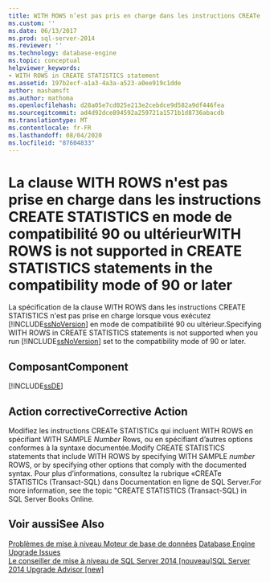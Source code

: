 ```yaml
---
title: WITH ROWS n’est pas pris en charge dans les instructions CREATe STATISTICs dans le mode de compatibilité 90 ou ultérieur | Microsoft Docs
ms.custom: ''
ms.date: 06/13/2017
ms.prod: sql-server-2014
ms.reviewer: ''
ms.technology: database-engine
ms.topic: conceptual
helpviewer_keywords:
- WITH ROWS in CREATE STATISTICS statement
ms.assetid: 197b2ecf-a1a3-4a3a-a523-a0ee919c1dde
author: mashamsft
ms.author: mathoma
ms.openlocfilehash: d28a05e7cd025e213e2cebdce9d582a9df446fea
ms.sourcegitcommit: ad4d92dce894592a259721a1571b1d8736abacdb
ms.translationtype: MT
ms.contentlocale: fr-FR
ms.lasthandoff: 08/04/2020
ms.locfileid: "87604833"
---
```

# <a name="with-rows-is-not-supported-in-create-statistics-statements-in-the-compatibility-mode-of-90-or-later"></a><span data-ttu-id="a4ddb-102">La clause WITH ROWS n'est pas prise en charge dans les instructions CREATE STATISTICS en mode de compatibilité 90 ou ultérieur</span><span class="sxs-lookup"><span data-stu-id="a4ddb-102">WITH ROWS is not supported in CREATE STATISTICS statements in the compatibility mode of 90 or later</span></span>
  <span data-ttu-id="a4ddb-103">La spécification de la clause WITH ROWS dans les instructions CREATE STATISTICS n'est pas prise en charge lorsque vous exécutez [!INCLUDE[ssNoVersion](../../includes/ssnoversion-md.md)] en mode de compatibilité 90 ou ultérieur.</span><span class="sxs-lookup"><span data-stu-id="a4ddb-103">Specifying WITH ROWS in CREATE STATISTICS statements is not supported when you run [!INCLUDE[ssNoVersion](../../includes/ssnoversion-md.md)] set to the compatibility mode of 90 or later.</span></span>  
  
## <a name="component"></a><span data-ttu-id="a4ddb-104">Composant</span><span class="sxs-lookup"><span data-stu-id="a4ddb-104">Component</span></span>  
 [!INCLUDE[ssDE](../../includes/ssde-md.md)]  
  
## <a name="corrective-action"></a><span data-ttu-id="a4ddb-105">Action corrective</span><span class="sxs-lookup"><span data-stu-id="a4ddb-105">Corrective Action</span></span>  
 <span data-ttu-id="a4ddb-106">Modifiez les instructions CREATe STATISTICs qui incluent WITH ROWS en spécifiant WITH SAMPLE *Number* Rows, ou en spécifiant d’autres options conformes à la syntaxe documentée.</span><span class="sxs-lookup"><span data-stu-id="a4ddb-106">Modify CREATE STATISTICS statements that include WITH ROWS by specifying WITH SAMPLE *number* ROWS, or by specifying other options that comply with the documented syntax.</span></span> <span data-ttu-id="a4ddb-107">Pour plus d’informations, consultez la rubrique «CREATe STATISTICs (Transact-SQL) dans Documentation en ligne de SQL Server.</span><span class="sxs-lookup"><span data-stu-id="a4ddb-107">For more information, see the topic "CREATE STATISTICS (Transact-SQL) in SQL Server Books Online.</span></span>  
  
## <a name="see-also"></a><span data-ttu-id="a4ddb-108">Voir aussi</span><span class="sxs-lookup"><span data-stu-id="a4ddb-108">See Also</span></span>  
 <span data-ttu-id="a4ddb-109">[Problèmes de mise à niveau Moteur de base de données](../../../2014/sql-server/install/database-engine-upgrade-issues.md) </span><span class="sxs-lookup"><span data-stu-id="a4ddb-109">[Database Engine Upgrade Issues](../../../2014/sql-server/install/database-engine-upgrade-issues.md) </span></span>  
 [<span data-ttu-id="a4ddb-110">Le conseiller de mise à niveau de SQL Server 2014 &#91;nouveau&#93;</span><span class="sxs-lookup"><span data-stu-id="a4ddb-110">SQL Server 2014 Upgrade Advisor &#91;new&#93;</span></span>](sql-server-2014-upgrade-advisor.md)  
  
  
